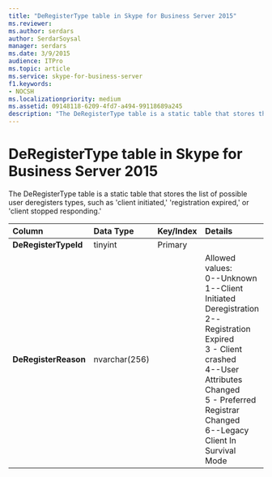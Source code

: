 ```yaml
---
title: "DeRegisterType table in Skype for Business Server 2015"
ms.reviewer: 
ms.author: serdars
author: SerdarSoysal
manager: serdars
ms.date: 3/9/2015
audience: ITPro
ms.topic: article
ms.service: skype-for-business-server
f1.keywords:
- NOCSH
ms.localizationpriority: medium
ms.assetid: 09148118-6209-4fd7-a494-99118689a245
description: "The DeRegisterType table is a static table that stores the list of possible user deregisters types, such as 'client initiated,' 'registration expired,' or 'client stopped responding.'"
---
```


# DeRegisterType table in Skype for Business Server 2015
 
The DeRegisterType table is a static table that stores the list of possible user deregisters types, such as 'client initiated,' 'registration expired,' or 'client stopped responding.'
  
|**Column**|**Data Type**|**Key/Index**|**Details**|
|:-----|:-----|:-----|:-----|
|**DeRegisterTypeId** <br/> |tinyint  <br/> |Primary  <br/> ||
|**DeRegisterReason** <br/> |nvarchar(256)  <br/> || Allowed values: <br/>  0--Unknown <br/>  1--Client Initiated Deregistration <br/>  2--Registration Expired <br/>  3 - Client crashed <br/>  4--User Attributes Changed <br/>  5 - Preferred Registrar Changed <br/>  6--Legacy Client In Survival Mode <br/> |
   

